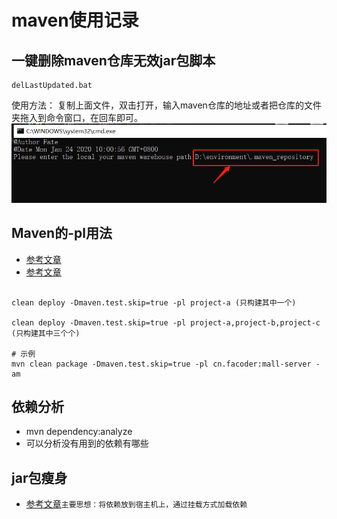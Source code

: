 
# maven使用记录

## 一键删除maven仓库无效jar包脚本

    delLastUpdated.bat
使用方法：
复制上面文件，双击打开，输入maven仓库的地址或者把仓库的文件夹拖入到命令窗口，在回车即可。
![img.png](imgs/img.png)

## Maven的-pl用法

- [参考文章](https://blog.csdn.net/zmm0420/article/details/115937027)
- [参考文章](https://blog.csdn.net/wangooo/article/details/109361708)

```shell

clean deploy -Dmaven.test.skip=true -pl project-a (只构建其中一个)
 
clean deploy -Dmaven.test.skip=true -pl project-a,project-b,project-c (只构建其中三个个)

# 示例
mvn clean package -Dmaven.test.skip=true -pl cn.facoder:mall-server -am
```

## 依赖分析

- mvn dependency:analyze
- 可以分析没有用到的依赖有哪些

## jar包瘦身

- [参考文章](https://www.cnblogs.com/ygjlch/p/7767639.html)`主要思想：将依赖放到宿主机上，通过挂载方式加载依赖`
